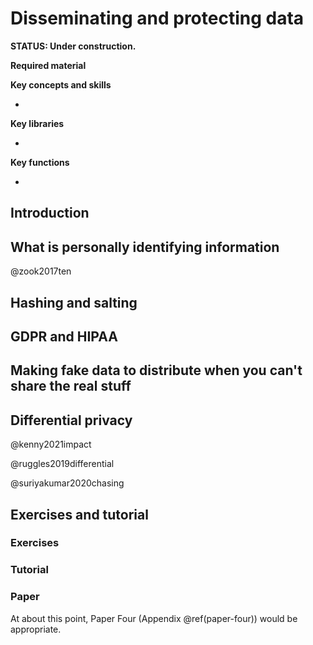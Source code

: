 
# Disseminating and protecting data

**STATUS: Under construction.**



**Required material**


**Key concepts and skills**

- 

**Key libraries**

- 

**Key functions**

-



## Introduction

## What is personally identifying information

@zook2017ten

## Hashing and salting

## GDPR and HIPAA


## Making fake data to distribute when you can't share the real stuff


## Differential privacy

@kenny2021impact

@ruggles2019differential

@suriyakumar2020chasing



## Exercises and tutorial



### Exercises



### Tutorial




### Paper

At about this point, Paper Four (Appendix \@ref(paper-four)) would be appropriate.

